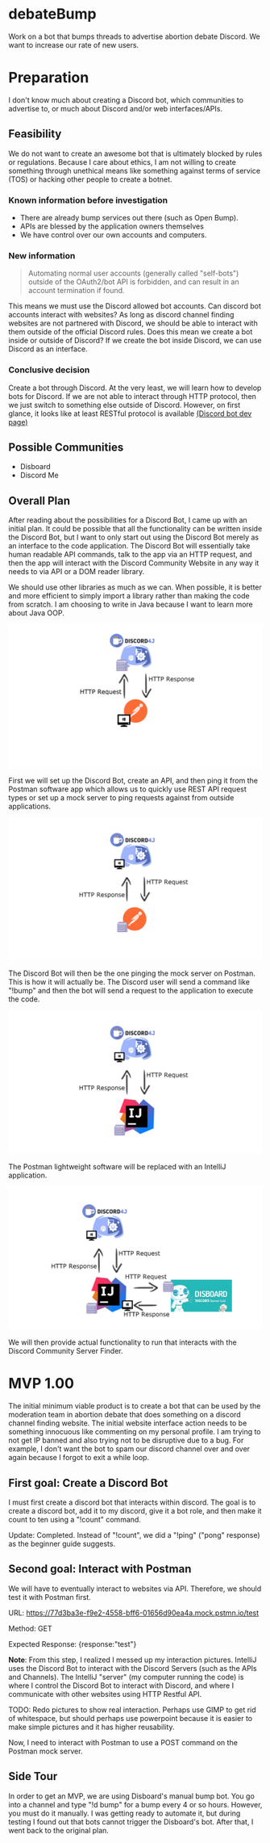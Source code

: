 # debateBump
Work on a bot that bumps threads to advertise abortion debate Discord. We want to increase our rate of new users.

# Preparation

I don't know much about creating a Discord bot, which communities to advertise to, or much about Discord and/or web interfaces/APIs. 

## Feasibility 

We do not want to create an awesome bot that is ultimately blocked by rules or regulations. Because I care about ethics, I am not willing to create something through unethical means like something against terms of service (TOS) or hacking other people to create a botnet.   

### Known information before investigation
* There are already bump services out there (such as Open Bump).
* APIs are blessed by the application owners themselves
* We have control over our own accounts and computers. 

### New information

> Automating normal user accounts (generally called "self-bots") outside of the OAuth2/bot API is forbidden, and can result in an account termination if found.

This means we must use the Discord allowed bot accounts. Can discord bot accounts interact with websites? As long as discord channel finding websites are not partnered with Discord, we should be able to interact with them outside of the official Discord rules. Does this mean we create a bot inside or outside of Discord? If we create the bot inside Discord, we can use Discord as an interface. 

### Conclusive decision

Create a bot through Discord. At the very least, we will learn how to develop bots for Discord. If we are not able to interact through HTTP protocol, then we just switch to something else outside of Discord. However, on first glance, it looks like at least RESTful protocol is available [(Discord bot dev page)](https://discordapp.com/developers/docs/intro)

## Possible Communities

* Disboard 
* Discord Me

## Overall Plan
After reading about the possibilities for a Discord Bot, I came up with an initial plan. It could be possible that all the functionality can be written inside the Discord Bot, but I want to only start out using the Discord Bot merely as an interface to the code application. The Discord Bot will essentially take human readable API commands, talk to the app via an HTTP request, and then the app will interact with the Discord Community Website in any way it needs to via API or a DOM reader library. 

We should use other libraries as much as we can. When possible, it is better and more efficient to simply import a library rather than making the code from scratch. I am choosing to write in Java because I want to learn more about Java OOP. 

![discordBump Stage 1](images/discordBump1.png)

First we will set up the Discord Bot, create an API, and then ping it from the Postman software app which allows us to quickly use REST API request types or set up a mock server to ping requests against from outside applications. 

![discordBump Stage 2](images/discordBump2.png)

The Discord Bot will then be the one pinging the mock server on Postman. This is how it will actually be. The Discord user will send a command like "!bump" and then the bot will send a request to the application to execute the code. 

![discordBump Stage 3](images/discordBump3.png)

The Postman lightweight software will be replaced with an IntelliJ application. 

![discordBump Stage 4](images/discordBump4.png)

We will then provide actual functionality to run that interacts with the Discord Community Server Finder. 

# MVP 1.00

The initial minimum viable product is to create a bot that can be used by the moderation team in abortion debate that does something on a discord channel finding website. The initial website interface action needs to be something innocuous like commenting on my personal profile. I am trying to not get IP banned and also trying not to be disruptive due to a bug. For example, I don't want the bot to spam our discord channel over and over again because I forgot to exit a while loop. 

## First goal: Create a Discord Bot

I must first create a discord bot that interacts within discord. The goal is to create a discord bot, add it to my discord, give it a bot role, and then make it count to ten using a "!count" command. 

Update: Completed. Instead of "!count", we did a "!ping" ("pong" response) as the beginner guide suggests.

## Second goal: Interact with Postman
We will have to eventually interact to websites via API. Therefore, we should test it with Postman first. 

URL: https://77d3ba3e-f9e2-4558-bff6-01656d90ea4a.mock.pstmn.io/test

Method: GET

Expected Response: {response:"test"}

**Note**: From this step, I realized I messed up my interaction pictures. IntelliJ uses the Discord Bot to interact with the Discord Servers (such as the APIs and Channels). The IntelliJ "server" (my computer running the code) is where I control the Discord Bot to interact with Discord, and where I communicate with other websites using HTTP Restful API. 

TODO: Redo pictures to show real interaction. Perhaps use GIMP to get rid of whitespace, but should perhaps use powerpoint because it is easier to make simple pictures and it has higher reusability. 

Now, I need to interact with Postman to use a POST command on the Postman mock server. 

## Side Tour
In order to get an MVP, we are using Disboard's manual bump bot. You go into a channel and type "!d bump" for a bump every 4 or so hours. However, you must do it manually. I was getting ready to automate it, but during testing I found out that bots cannot trigger the Disboard's bot. After that, I went back to the original plan. 